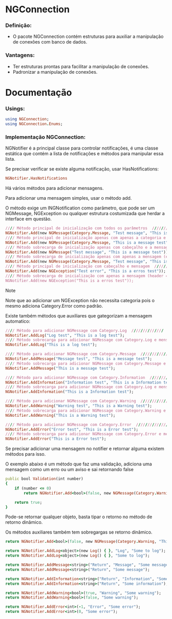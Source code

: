 # NGConnection

### Definição: 
- O pacote NGConnection contém estruturas para auxiliar a manipulação de conexões com banco de dados.

### Vantagens: 
- Ter estruturas prontas para facilitar a manipulação de conexões.
- Padronizar a manipulação de conexões.

# Documentação

### Usings:

```ruby
using NGConnection;
using NGConnection.Enums;
```

### Implementação NGConnection:

NGNotifier é a principal classe para controlar notificações, é uma classe estática que contém a lista de notificações e métodos para manipular essa lista.

Se precisar verificar se existe alguma notificação, usar HasNotifications:
```ruby
NGNotifier.HasNotifications
```

Há vários métodos para adicionar mensagens.

Para adicionar uma mensagem simples, usar o método add.

O método exige um INGNotification como parâmetro, que pode ser um NGMessage, NGException ou qualquer estrutura costumizada que herdar a interface em questão.
```ruby
//// Método principal de inicialização com todos os parâmetros  //////////////
NGNotifier.Add(new NGMessage(Category.Message, "Test message", "This is a message test"));
//// Método principal de inicialização apenas com apenas a categoria e mensagem (envia header = "") //////////////
NGNotifier.Add(new NGMessage(Category.Message, "This is a message test"));
//// Método sobrecarga de inicialização apenas com cabeçalho e a mensagem (envia category = Category.None) //////////////
NGNotifier.Add(new NGMessage("Test message", "This is a message test"));
//// Método sobrecarga de inicialização apenas com apenas a mensagem (envia category = Category.None e header = "") //////////////
NGNotifier.Add(new NGMessage(Category.Message, "Test message", "This is a message test"));
//// Método principal de inicialização com cabeçalho e mensagem  //////////////
NGNotifier.Add(new NGException("Test error", "This is a erros test"));
//// Método sobrecarga de inicialização com apenas a mensagem (header = "")
NGNotifier.Add(new NGException("This is a erros test"));
```
> [!NOTE]
> Note que ao adicionar um NGException não necessita categoria pois o mesmo adiciona Category.Error como padrão.

Existe também métodos que auxiliares que gategorizam a mensagem automatico:
```ruby
//// Método para adicionar NGMessage com Category.Log  //////////////
NGNotifier.AddLog("Log test", "This is a log test");
//// Método sobrecarga para adicionar NGMessage com Category.Log e mensagem//////////////
NGNotifier.AddLog("This is a log test");

//// Método para adicionar NGMessage com Category.Message  //////////////
NGNotifier.AddMessage("Message test", "This is a message test");
//// Método sobrecarga para adicionar NGMessage com Category.Message e mensagem//////////////
NGNotifier.AddMessage("This is a message test");

//// Método para adicionar NGMessage com Category.Information  //////////////
NGNotifier.AddInformation("Information test", "This is a Information test");
//// Método sobrecarga para adicionar NGMessage com Category.Log e mensagem//////////////
NGNotifier.AddInformation("This is a Information test");

//// Método para adicionar NGMessage com Category.Warning  //////////////
NGNotifier.AddWarning("Warning test", "This is a Warning test");
//// Método sobrecarga para adicionar NGMessage com Category.Warning e mensagem//////////////
NGNotifier.AddWarning("This is a Warning test");

//// Método para adicionar NGMessage com Category.Error  //////////////
NGNotifier.AddError("Error test", "This is a Error test");
//// Método sobrecarga para adicionar NGMessage com Category.Error e mensagem//////////////
NGNotifier.AddError("This is a Error test");
```

Se precisar adicionar uma mensagem no notifier e retornar alguma existem métodos para isso.

O exemplo abaixo é um método que faz uma validação, adiciona uma mensagem como um erro ou um aviso e sai retornando false
```ruby
public bool Validation(int number)
{
    if (number <= 0)
        return NGNotifier.Add<bool>(false, new NGMessage(Category.Warning, "The nunber is invalid"));

    return true;
}
```
Pode-se retornar qualquer objeto, basta tipar o retorno no método de retorno dinâmico.

Os métodos auxiliares também tem sobregargas se retorno dinâmico.
```ruby
return NGNotifier.Add<bool>(false, new NGMessage(Category.Warning, "This is invalid"));

return NGNotifier.AddLog<object>(new Log() { }, "Log", "Some to log");
return NGNotifier.AddLog<object>(new Log() { }, "Some to log");

return NGNotifier.AddMessage<string>("Return", "Message", "Some message");
return NGNotifier.AddMessage<string>("Return", "Some message");

return NGNotifier.AddInformation<string>("Return", "Information", "Some information");
return NGNotifier.AddInformation<string>("Return", "Some information");

return NGNotifier.AddWarning<bool>(true, "Warning", "Some warning");
return NGNotifier.AddWarning<bool>(false, "Some warning");

return NGNotifier.AddError<int>(-1, "Error", "Some error");
return NGNotifier.AddError<int>(0, "Some error");
```
